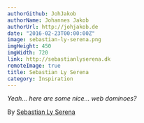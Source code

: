 ```yaml
---
authorGithub: JohJakob
authorName: Johannes Jakob
authorUrl: http://johjakob.de
date: "2016-02-23T00:00:00Z"
image: sebastian-ly-serena.png
imgHeight: 450
imgWidth: 720
link: http://sebastianlyserena.dk
remoteImage: true
title: Sebastian Ly Serena
category: Inspiration
---
```


_Yeah... here are some nice... web dominoes?_

By [Sebastian Ly Serena](http://sebastianlyserena.dk)
